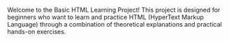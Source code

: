 Welcome to the Basic HTML Learning Project! This project is designed for beginners who want to learn and practice HTML (HyperText Markup Language) through a combination of theoretical explanations and practical hands-on exercises.
